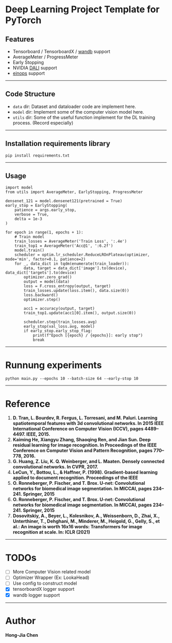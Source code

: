 # Deep Learning Project Template for PyTorch

## Features
+ Tensorboard / TensorboardX / [wandb](https://wandb.ai/site) support
+ AverageMeter / ProgressMeter
+ Early Stopping
+ NVIDIA [DALI](https://developer.nvidia.com/dali) support
+ [einops](https://github.com/arogozhnikov/einops) support
---
## Code Structure
+ ```data```  dir:
    Dataset and dataloader code are implement here.
+ ```model``` dir:
    Implement some of the computer vision model here.
+ ```utils``` dir:
    Some of the useful function implement for the DL training process. (Record especially)
---
## Installation requirements library
```python=
pip install requirements.txt
```
---
## Usage
```python=
import model
from utils import AverageMeter, EarlyStopping, ProgressMeter

densenet_121 = model.densenet121(pretrained = True)
early_stop = EarlyStopping(
    patience = args.early_stop,
    verbose = True,
    delta = 1e-3
)

for epoch in range(1, epochs + 1):
    # Train model
    train_losses = AverageMeter('Train Loss', ':.4e')
    train_top1 = AverageMeter('Acc@1', ':6.2f')
    model.train()
    scheduler = optim.lr_scheduler.ReduceLROnPlateau(optimizer, mode='min', factor=0.1, patience=2)
    for _, data_dict in tqdm(enumerate(train_loader)):
        data, target = data_dict['image'].to(device), data_dict['targets'].to(device)
        optimizer.zero_grad()
        output = model(data)
        loss = F.cross_entropy(output, target)
        train_losses.update(loss.item(), data.size(0))
        loss.backward()
        optimizer.step()

        acc1 = accuracy(output, target)
        train_top1.update(acc1[0].item(), output.size(0))

        scheduler.step(train_losses.avg)
        early_stop(val_loss.avg, model)
        if early_stop.early_stop_flag:
            print(f"Epoch [{epoch} / {epochs}]: early stop")
            break
```
---
# Runnung experiments
```python=
python main.py --epochs 10 --batch-size 64 --early-stop 10
```
---
# Reference
1. **D. Tran, L. Bourdev, R. Fergus, L. Torresani, and M. Paluri.
Learning spatiotemporal features with 3d convolutional networks.
In 2015 IEEE International Conference on Computer
Vision (ICCV), pages 4489–4497. IEEE, 2015.**
2. **Kaiming He, Xiangyu Zhang, Shaoqing Ren, and Jian Sun. Deep residual learning for image recognition. In Proceedings of the IEEE Conference on Computer Vision and Pattern
Recognition, pages 770–778, 2016.**
3. **G. Huang, Z. Liu, K. Q. Weinberger, and L. Maaten. Densely
connected convolutional networks. In CVPR, 2017.**
4. **LeCun, Y., Bottou, L., & Haffner, P. (1998). Gradient-based learning applied to document recognition. Proceedings of the IEEE**
5. **O. Ronneberger, P. Fischer, and T. Brox. U-net: Convolutional networks for biomedical image segmentation. In MICCAI, pages 234–241. Springer, 2015**
6. **O. Ronneberger, P. Fischer, and T. Brox. U-net: Convolutional networks for biomedical image segmentation. In MICCAI, pages 234–241. Springer, 2015**
7. **Dosovitskiy, A., Beyer, L., Kolesnikov, A., Weissenborn, D., Zhai, X., Unterthiner,
T., Dehghani, M., Minderer, M., Heigold, G., Gelly, S., et al.: An image is worth
16x16 words: Transformers for image recognition at scale. In: ICLR (2021)**
---
# TODOs
- [ ] More Computer Vision related model
- [ ] Optimizer Wrapper (Ex: LookaHead)
- [ ] Use config to construct model
- [x] tensorboardX logger support
- [x] wandb logger support
---
# Author
**Hong-Jia Chen**

